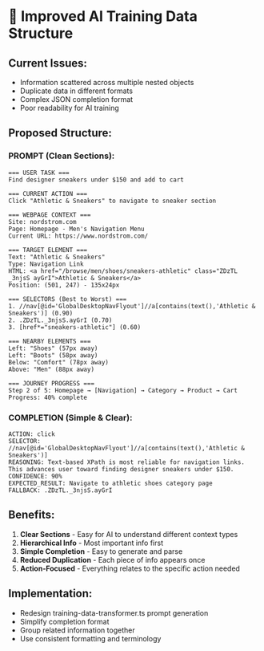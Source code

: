 # 🎯 Improved AI Training Data Structure

## Current Issues:
- Information scattered across multiple nested objects
- Duplicate data in different formats
- Complex JSON completion format
- Poor readability for AI training

## Proposed Structure:

### PROMPT (Clean Sections):
```
=== USER TASK ===
Find designer sneakers under $150 and add to cart

=== CURRENT ACTION ===
Click "Athletic & Sneakers" to navigate to sneaker section

=== WEBPAGE CONTEXT ===
Site: nordstrom.com
Page: Homepage - Men's Navigation Menu
Current URL: https://www.nordstrom.com/

=== TARGET ELEMENT ===
Text: "Athletic & Sneakers" 
Type: Navigation Link
HTML: <a href="/browse/men/shoes/sneakers-athletic" class="ZDzTL _3njsS ayGrI">Athletic & Sneakers</a>
Position: (501, 247) - 135x24px

=== SELECTORS (Best to Worst) ===
1. //nav[@id='GlobalDesktopNavFlyout']//a[contains(text(),'Athletic & Sneakers')] (0.90)
2. .ZDzTL._3njsS.ayGrI (0.70)  
3. [href*="sneakers-athletic"] (0.60)

=== NEARBY ELEMENTS ===
Left: "Shoes" (57px away)
Left: "Boots" (58px away) 
Below: "Comfort" (78px away)
Above: "Men" (88px away)

=== JOURNEY PROGRESS ===
Step 2 of 5: Homepage → [Navigation] → Category → Product → Cart
Progress: 40% complete
```

### COMPLETION (Simple & Clear):
```
ACTION: click
SELECTOR: //nav[@id='GlobalDesktopNavFlyout']//a[contains(text(),'Athletic & Sneakers')]  
REASONING: Text-based XPath is most reliable for navigation links. This advances user toward finding designer sneakers under $150.
CONFIDENCE: 90%
EXPECTED_RESULT: Navigate to athletic shoes category page
FALLBACK: .ZDzTL._3njsS.ayGrI
```

## Benefits:
1. **Clear Sections** - Easy for AI to understand different context types
2. **Hierarchical Info** - Most important info first
3. **Simple Completion** - Easy to generate and parse
4. **Reduced Duplication** - Each piece of info appears once
5. **Action-Focused** - Everything relates to the specific action needed

## Implementation:
- Redesign training-data-transformer.ts prompt generation
- Simplify completion format
- Group related information together
- Use consistent formatting and terminology